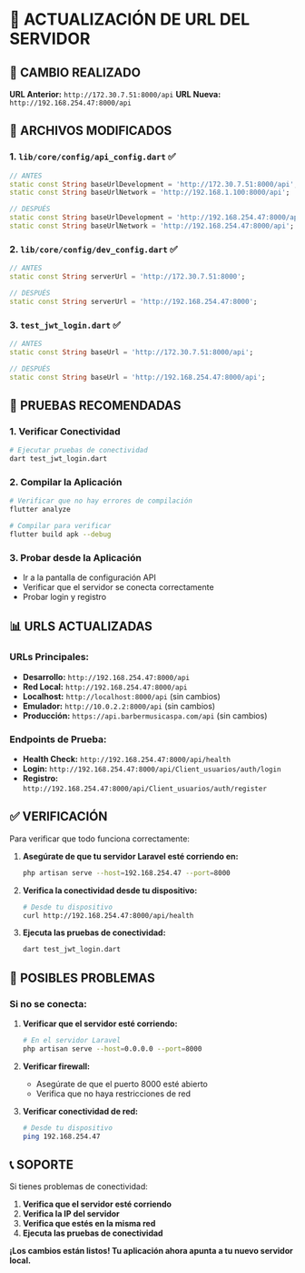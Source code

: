 # 🔄 ACTUALIZACIÓN DE URL DEL SERVIDOR

## 📍 **CAMBIO REALIZADO**

**URL Anterior:** `http://172.30.7.51:8000/api`
**URL Nueva:** `http://192.168.254.47:8000/api`

## 📁 **ARCHIVOS MODIFICADOS**

### 1. **`lib/core/config/api_config.dart`** ✅
```dart
// ANTES
static const String baseUrlDevelopment = 'http://172.30.7.51:8000/api';
static const String baseUrlNetwork = 'http://192.168.1.100:8000/api';

// DESPUÉS
static const String baseUrlDevelopment = 'http://192.168.254.47:8000/api';
static const String baseUrlNetwork = 'http://192.168.254.47:8000/api';
```

### 2. **`lib/core/config/dev_config.dart`** ✅
```dart
// ANTES
static const String serverUrl = 'http://172.30.7.51:8000';

// DESPUÉS
static const String serverUrl = 'http://192.168.254.47:8000';
```

### 3. **`test_jwt_login.dart`** ✅
```dart
// ANTES
static const String baseUrl = 'http://172.30.7.51:8000/api';

// DESPUÉS
static const String baseUrl = 'http://192.168.254.47:8000/api';
```

## 🧪 **PRUEBAS RECOMENDADAS**

### 1. **Verificar Conectividad**
```bash
# Ejecutar pruebas de conectividad
dart test_jwt_login.dart
```

### 2. **Compilar la Aplicación**
```bash
# Verificar que no hay errores de compilación
flutter analyze

# Compilar para verificar
flutter build apk --debug
```

### 3. **Probar desde la Aplicación**
- Ir a la pantalla de configuración API
- Verificar que el servidor se conecta correctamente
- Probar login y registro

## 📊 **URLS ACTUALIZADAS**

### **URLs Principales:**
- **Desarrollo:** `http://192.168.254.47:8000/api`
- **Red Local:** `http://192.168.254.47:8000/api`
- **Localhost:** `http://localhost:8000/api` (sin cambios)
- **Emulador:** `http://10.0.2.2:8000/api` (sin cambios)
- **Producción:** `https://api.barbermusicaspa.com/api` (sin cambios)

### **Endpoints de Prueba:**
- **Health Check:** `http://192.168.254.47:8000/api/health`
- **Login:** `http://192.168.254.47:8000/api/Client_usuarios/auth/login`
- **Registro:** `http://192.168.254.47:8000/api/Client_usuarios/auth/register`

## ✅ **VERIFICACIÓN**

Para verificar que todo funciona correctamente:

1. **Asegúrate de que tu servidor Laravel esté corriendo en:**
   ```bash
   php artisan serve --host=192.168.254.47 --port=8000
   ```

2. **Verifica la conectividad desde tu dispositivo:**
   ```bash
   # Desde tu dispositivo
   curl http://192.168.254.47:8000/api/health
   ```

3. **Ejecuta las pruebas de conectividad:**
   ```bash
   dart test_jwt_login.dart
   ```

## 🚨 **POSIBLES PROBLEMAS**

### **Si no se conecta:**

1. **Verificar que el servidor esté corriendo:**
   ```bash
   # En el servidor Laravel
   php artisan serve --host=0.0.0.0 --port=8000
   ```

2. **Verificar firewall:**
   - Asegúrate de que el puerto 8000 esté abierto
   - Verifica que no haya restricciones de red

3. **Verificar conectividad de red:**
   ```bash
   # Desde tu dispositivo
   ping 192.168.254.47
   ```

## 📞 **SOPORTE**

Si tienes problemas de conectividad:

1. **Verifica que el servidor esté corriendo**
2. **Verifica la IP del servidor**
3. **Verifica que estés en la misma red**
4. **Ejecuta las pruebas de conectividad**

**¡Los cambios están listos! Tu aplicación ahora apunta a tu nuevo servidor local.** 